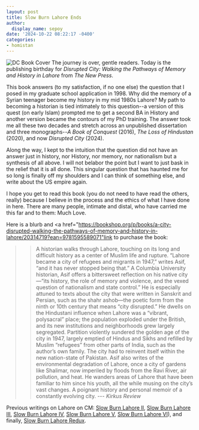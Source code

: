 ```yaml
---
layout: post
title: Slow Burn Lahore Ends
author:
  display_name: sepoy
date: '2024-10-22 08:22:17 -0400'
categories:
- homistan
---
```


![DC Book Cover]({{site.baseurl}}/img/uploads/2024/DC_cover.jpeg)
The journey is over, gentle readers. Today is the publishing birthday for *Disrupted City: Walking the Pathways of Memory and History in Lahore* from *The New Press*.

This book answers (to my satisfaction, if no one else) the question that I posed in my graduate school application in 1998. Why did the memory of a Syrian teenager become my history in my mid 1980s Lahore? My path to becoming a historian is tied intimately to this question--a version of this quest (on early Islam) prompted me to get a second BA in History and another version became the contours of my PhD training. The answer took me all these two decades and stretch across an unpublished dissertation and three monographs--*A Book of Conquest* (2016), *The Loss of Hindustan* (2020), and now *Disrupted City* (2024).

Along the way, I kept to the intuition that the question did not have an answer just in history, nor History, nor memory, nor nationalism but a synthesis of all above. I will not belabor the point but I want to just bask in the relief that it is all done. This singular question that has haunted me for so long is finally off my shoulders and I can think of something else, and write about the US empire again.

I hope you get to read this book (you do not need to have read the others, really) because I believe in the process and the ethics of what I have done in here. There are many people, intimate and distal, who have carried me this far and to them: Much Love.

Here is a blurb and <a href="https://bookshop.org/p/books/a-city-disrupted-walking-the-pathways-of-memory-and-history-in-lahore/20314719?ean=9781595589071"link </a>to purchase the book:

>> A historian walks through Lahore, touching on its long and difficult history as a center of Muslim life and rupture. “Lahore became a city of refugees and migrants in 1947,” writes Asif, “and it has never stopped being that.” A Columbia University historian, Asif offers a bittersweet reflection on his native city—“its history, the role of memory and violence, and the vexed question of nationalism and state control.” He is especially attuned to texts about the city that were written in Sanskrit and Persian, such as the shahr ashob—the poetic form from the ninth or 10th century that means “city disrupted.” He dwells on the Hindustani influence when Lahore was a “vibrant, polysacral” place; the population exploded under the British, and its new institutions and neighborhoods grew largely segregated. Partition violently sundered the golden age of the city in 1947, largely emptied of Hindus and Sikhs and refilled by Muslim “refugees” from other parts of India, such as the author’s own family. The city had to reinvent itself within the new nation-state of Pakistan. Asif also writes of the environmental degradation of Lahore, once a city of gardens like Shalimar, now imperiled by floods from the Ravi River, air pollution, and heat. He wanders areas of Lahore that have been familiar to him since his youth, all the while musing on the city’s vast changes. A poignant history and personal memoir of a constantly evolving city.
--- *Kirkus Review*

Previous writings on Lahore on CM: <a href="https://www.chapatimystery.com/archives/slow_burn_lahore_ii_meeting_old_masters.html">Slow Burn Lahore II</a>, <a href="https://www.chapatimystery.com/archives/archives/homistan/slow_burn_lahore_iii_this_is_my_culture.html">Slow Burn Lahore III</a>, <a href="https://www.chapatimystery.com/archives/slow_burn_lahore_iv_see_through_cement.html">Slow Burn Lahore IV</a>, <a href="https://www.chapatimystery.com/archives/slow_burn_lahore_v_archeology_of_space.html">Slow Burn Lahore V</a>, <a href="https://www.chapatimystery.com/archives/slow_burn_lahore_vi_a_footnote.html">Slow Burn Lahore VI</a>), and finally, <a href="https://www.chapatimystery.com/archives/slow_burn_lahore_redux.html"> Slow Burn Lahore Redux</a>.
